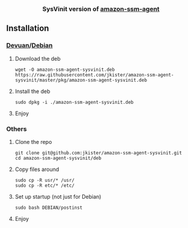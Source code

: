 <a name="readme-top"></a>

<h3 align="center">SysVinit version of <a target="_blank" href="https://docs.aws.amazon.com/systems-manager/latest/userguide/what-is-systems-manager.html">amazon-ssm-agent</a></h3>


## Installation


### <a href="https://www.devuan.org/" target="_blank">Devuan</a>/<a href="https://www.debian.org/" target="_blank">Debian</a>
1. Download the deb
   ```
   wget -O amazon-ssm-agent-sysvinit.deb https://raw.githubusercontent.com/jkister/amazon-ssm-agent-sysvinit/master/pkg/amazon-ssm-agent-sysvinit.deb
   ```
2. Install the deb
   ```
   sudo dpkg -i ./amazon-ssm-agent-sysvinit.deb
   ```
3. Enjoy

### Others
1. Clone the repo
   ```
   git clone git@github.com:jkister/amazon-ssm-agent-sysvinit.git
   cd amazon-ssm-agent-sysvinit/deb
   ```
2. Copy files around
   ```
   sudo cp -R usr/* /usr/
   sudo cp -R etc/* /etc/
   ```
3. Set up startup (not just for Debian)
   ```
   sudo bash DEBIAN/postinst
   ```
4. Enjoy
